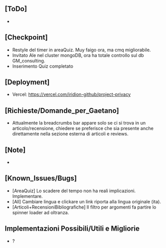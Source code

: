 ## [ToDo]
- 
## [Checkpoint]
- Restyle del timer in areaQuiz. Muy faigo ora, ma cmq migliorabile.
- Invitato Ale nel cluster mongoDB, ora ha totale controllo sul db GM_consulting.
- Inserimento Quiz completato
## [Deployment]
- Vercel: https://vercel.com/iridion-github/project-privacy
## [Richieste/Domande_per_Gaetano]
- Attualmente la breadcrumbs bar appare solo se ci si trova in un articolo/recensione, chiedere se preferisce che sia presente anche direttamente nella sezione esterna di articoli e reviews.
## [Note]
- 
## [Known_Issues/Bugs]
- [AreaQuiz] Lo scadere del tempo non ha reali implicazioni. Implementare.
- [All] Cambiare lingua e clickare un link riporta alla lingua originale (ita).
- [Articoli+RecensioniBibliografiche] Il filtro per argomenti fa partire lo spinner loader ad oltranza.
## Implementazioni Possibili/Utili e Migliorie
- ?